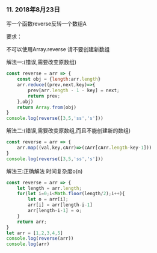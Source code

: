 ### 11. 2018年8月23日
写一个函数reverse反转一个数组A

要求：

不可以使用Array.reverse
请不要创建新数组

解法一:(错误,需要改变原数组)
```js
const reverse = arr => {
    const obj = {length:arr.length}
    arr.reduce((prev,next,key)=>{
        prev[arr.length - 1 - key] = next;
        return prev;
    },obj)
    return Array.from(obj)
}
console.log(reverse([3,5,'ss','s']))

```
解法二:(错误,需要改变原数组,而且不能创建新的数组)
```js
const reverse = arr => {
    arr.map((val,key,cArr)=>(cArr[cArr.length-key-1]))
}
console.log(reverse([3,5,'ss','s']))
```
解法三:正确解法 时间复杂度o(n)
```js
const reverse = arr => {
    let length = arr.length;
    for(let i=0;i<Math.floor(length/2);i++){
        let o = arr[i];
        arr[i] = arr[length-i-1]
        arr[length-i-1] = o;
    }
    return arr;
}
let arr = [1,2,3,4,5]
console.log(reverse(arr))
console.log(arr)
```